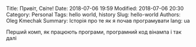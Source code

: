 Title: Привіт, Світе!
Date: 2018-07-06 19:59
Modified: 2018-07-06 20:30
Category: Personal
Tags: hello world, history
Slug: hello-world
Authors: Oleg Kmechak
Summary: Історія про те як я почав програмувати
lang: ua

Перший комп, як працюють програми, програмний код вінампа і так далі
